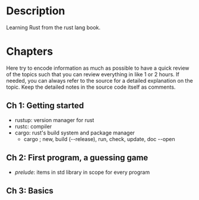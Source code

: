 # Description

Learning Rust from the rust lang book.

# Chapters

Here try to encode information as much as possible to have a quick review of the
topics such that you can review everything in like 1 or 2 hours. If needed, you
can always refer to the source for a detailed explanation on the topic. Keep the
detailed notes in the source code itself as comments.

## Ch 1: Getting started

* rustup: version manager for rust
* rustc: compiler
* cargo: rust's build system and package manager
    * cargo ; new, build (--release), run, check, update, doc --open

## Ch 2: First program, a guessing game

* *prelude*: items in std library in scope for every program

## Ch 3: Basics

